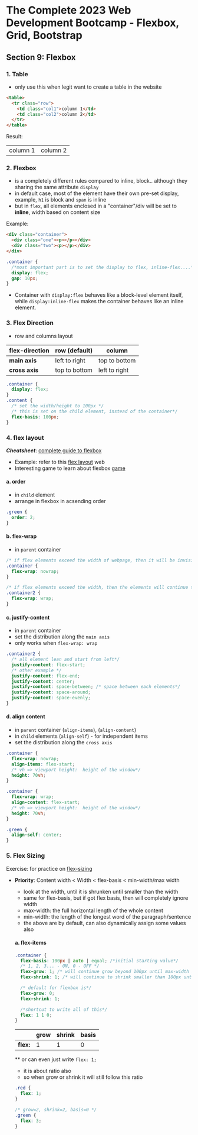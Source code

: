 # The Complete 2023 Web Development Bootcamp - Flexbox, Grid, Bootstrap

## Section 9: Flexbox

### 1. Table

- only use this when legit want to create a table in the website

```html
<table>
  <tr class="row">
    <td class="col1">column 1</td>
    <td class="col2">column 2</td>
  </tr>
</table>
```

Result:

<table>
  <tr class="row">
    <td class="col1">column 1</td>
    <td class="col2">column 2</td>
  </tr>
</table>

### 2. Flexbox

- is a completely different rules compared to inline, block.. although they sharing the same attribute `display`
- in default case, most of the element have their own pre-set display, example, `h1` is block and `span` is inline
- but in `flex`, all elements enclosed in a "container"/div will be set to **inline**, width based on content size

Example:

```html
<div class="container">
  <div class="one"><p></p></div>
  <div class="two"><p></p></div>
</div>
```

```css
.container {
  /*most important part is to set the display to flex, inline-flex....*/
  display: flex;
  gap: 10px;
}
```

- Container with `display:flex` behaves like a block-level element itself, while `display:inline-flex` makes the container behaves like an inline element.

### 3. Flex Direction

- row and columns layout

| **flex-direction** | row (default) | column        |
| ------------------ | ------------- | ------------- |
| **main axis**      | left to right | top to bottom |
| **cross axis**     | top to bottom | left to right |

```css
.container {
  display: flex;
}
.content {
  /* set the width/height to 100px */
  /* this is set on the child element, instead of the container*/
  flex-basis: 100px;
}
```

### 4. flex layout

**_Cheatsheet_**: [complete guide to flexbox](https://css-tricks.com/snippets/css/a-guide-to-flexbox/)

- Example: refer to this [flex layout](https://appbrewery.github.io/flex-layout/) web
- Interesting game to learn about flexbox [game](https://appbrewery.github.io/flexboxfroggy/)

#### a. order

- in `child` element
- arrange in flexbox in acsending order

```css
.green {
  order: 2;
}
```

#### b. flex-wrap

- in `parent` container

```css
/* if flex elements exceed the width of webpage, then it will be invisibe*/
.container {
  flex-wrap: nowrap;
}

/* if flex elements exceed the width, then the elements will continue to appear in next line*/
.container2 {
  flex-wrap: wrap;
}
```

#### c. justify-content

- in `parent` container
- set the distribution along the `main axis`
- only works when `flex-wrap: wrap`

```css
.container2 {
  /* all element lean and start from left*/
  justify-content: flex-start;
  /* other example */
  justify-content: flex-end;
  justify-content: center;
  justify-content: space-between; /* space between each elements*/
  justify-content: space-around;
  justify-content: space-evenly;
}
```

#### d. align content

- in `parent` container (`align-items`), (`align-content`)
- in `child` elements (`align-self`) - for independent items
- set the distribution along the `cross axis`

```css
.container {
  flex-wrap: nowrap;
  align-items: flex-start;
  /* vh => viewport height:  height of the window*/
  height: 70vh;
}

.container {
  flex-wrap: wrap;
  align-content: flex-start;
  /* vh => viewport height:  height of the window*/
  height: 70vh;
}

.green {
  align-self: center;
}
```

### 5. Flex Sizing

Exercise: for practice on [flex-sizing](https://appbrewery.github.io/flexbox-sizing-exercise/)

- **Priority**: Content width < Width < flex-basis < min-width/max width

  - look at the width, until it is shrunken until smaller than the width
  - same for flex-basis, but if got flex basis, then will completely ignore width
  - max-width: the full horizontal length of the whole content
  - min-width: the length of the longest word of the paragraph/sentence
  - the above are by default, can also dynamically assign some values also

  #### a. flex-items

  ```css
  .container {
    flex-basis: 100px | auto | equal; /*initial starting value*/
    /* 1, 2, 3... - ON, 0 - OFF */
    flex-grow: 1; /* will continue grow beyond 100px until max-width is reached if set*/
    flex-shrink: 1; /* will continue to shrink smaller than 100px until min-width is reached*/

    /* default for flexbox is*/
    flex-grow: 0;
    flex-shrink: 1;

    /*shortcut to write all of this*/
    flex: 1 1 0;
  }
  ```

  |           | grow | shrink | basis |
  | --------- | ---- | ------ | ----- |
  | **flex:** | 1    | 1      | 0     |

  \*\* or can even just write `flex: 1;`

  - it is about ratio also
  - so when grow or shrink it will still follow this ratio

  ```css
  .red {
    flex: 1;
  }

  /* grow=2, shrink=2, basis=0 */
  .green {
    flex: 3;
  }
  ```

